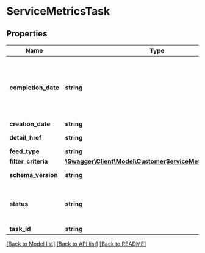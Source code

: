 # ServiceMetricsTask

## Properties
Name | Type | Description | Notes
------------ | ------------- | ------------- | -------------
**completion_date** | **string** | The timestamp when the customer service metrics task went into the COMPLETED or COMPLETED_WITH_ERROR state. This field is only returned if the status is one of the two completed values. This state means that eBay has compiled the report for the seller based on the seller&amp;rsquo;s filter criteria, and the seller can run a getResultFile call to download the report. | [optional] 
**creation_date** | **string** | The date the customer service metrics task was created. | [optional] 
**detail_href** | **string** | The relative getCustomerServiceMetricTask call URI path to retrieve the corresponding task. | [optional] 
**feed_type** | **string** | The feed type associated with the task. | [optional] 
**filter_criteria** | [**\Swagger\Client\Model\CustomerServiceMetricsFilterCriteria**](CustomerServiceMetricsFilterCriteria.md) |  | [optional] 
**schema_version** | **string** | The schema version number of the file format. If omitted, the default value is used. Default value: 1.0 | [optional] 
**status** | **string** | An enumeration value that indicates the state of the task. See FeedStatusEnum for values. For implementation help, refer to &lt;a href&#x3D;&#39;https://developer.ebay.com/api-docs/sell/feed/types/api:FeedStatusEnum&#39;&gt;eBay API documentation&lt;/a&gt; | [optional] 
**task_id** | **string** | The unique eBay-assigned ID of the task. | [optional] 

[[Back to Model list]](../README.md#documentation-for-models) [[Back to API list]](../README.md#documentation-for-api-endpoints) [[Back to README]](../README.md)


